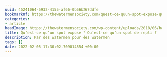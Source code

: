 ```yaml
---
uuid: 45241064-5932-4155-af66-0b56b267ddfe
bookmarkOf: https://thewatermensociety.com/quest-ce-quun-spot-expose-quest-ce-quun-spot-de-repli/
categories:
- article
headImage: https://thewatermensociety.com/wp-content/uploads/2018/06/balade-automnale-30-1-1024x683.jpg
title: Qu’est-ce qu’un spot exposé ? Qu’est-ce qu’un spot de repli ?
description: Par des watermen pour des watermen
tags: []
date: 2022-02-05 17:30:02.709014554 +00:00
---
```

